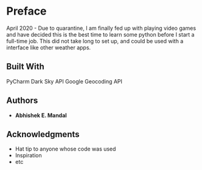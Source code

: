 # Preface

April 2020 - Due to quarantine, I am finally fed up with playing video games and have decided this is the best time to learn some python before I start a full-time job. This did not take long to set up, and could be used with a interface like other weather apps.

## Built With

PyCharm
Dark Sky API
Google Geocoding API

## Authors

* **Abhishek E. Mandal** 

## Acknowledgments

* Hat tip to anyone whose code was used
* Inspiration
* etc
